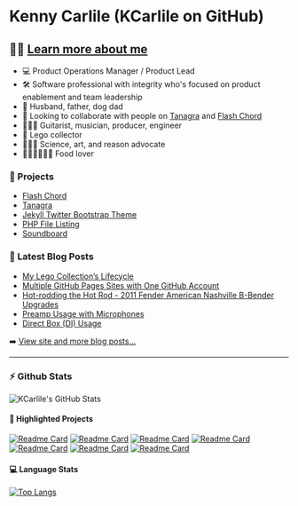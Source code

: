 # Kenny Carlile (KCarlile on GitHub)

## 🔬🧬 [Learn more about me](https://www.kcarlile.com/)

- 💻 Product Operations Manager / Product Lead
- 🛠 Software professional with integrity who's focused on product enablement and team leadership
- 💟 Husband, father, dog dad
- 🤝 Looking to collaborate with people on [Tanagra](https://www.tanagra.dev) and [Flash Chord](https://www.flashchord.com)
- 🎸🎺🎼 Guitarist, musician, producer, engineer
- 🧱 Lego collector
- 🔭🎨🧠 Science, art, and reason advocate
- 🌮🍕🍔🍟🌭🍪 Food lover

### 📂 Projects

- [Flash Chord](https://www.flashchord.com/)
- [Tanagra](https://www.tanagra.dev/)
- [Jekyll Twitter Bootstrap Theme](https://rubygems.org/gems/jekyll-twitter-bootstrap)
- [PHP File Listing](https://github.com/kcarlile/php-file-listing)
- [Soundboard](https://github.com/kcarlile/soundboard)

### 📝 Latest Blog Posts

<!-- BLOG-POST-LIST:START -->
- [My Lego Collection’s Lifecycle](https://www.kennycarlile.com/blog/2022-06-19-my-lego-collections-lifecycle)
- [Multiple GitHub Pages Sites with One GitHub Account](https://www.kennycarlile.com/blog/2022-05-10/multiple-github-pages-sites-with-one-github-account)
- [Hot-rodding the Hot Rod - 2011 Fender American Nashville B-Bender Upgrades](https://www.kennycarlile.com/blog/2020-09-14/hot-rodding-the-hot-rod-2011-fender-american-nashville-b-bender-upgrades)
- [Preamp Usage with Microphones](https://www.kennycarlile.com/blog/2020-09-09/preamp-usage-with-microphones)
- [Direct Box &lpar;DI&rpar; Usage](https://www.kennycarlile.com/blog/2020-08-12/direct-box-di-usage)
<!-- BLOG-POST-LIST:END -->

➡️ [View site and more blog posts...](https://www.kennycarlile.com/)

---

### :zap: Github Stats

![KCarlile's GitHub Stats](https://github-readme-stats.vercel.app/api?username=kcarlile&show_icons=true&theme=dark&hide_border=true)

#### 📐 Highlighted Projects

[![Readme Card](https://github-readme-stats.vercel.app/api/pin/?username=kcarlile&repo=flashchord&theme=dark&hide_border=true)](https://github.com/kcarlile/flashchord)
[![Readme Card](https://github-readme-stats.vercel.app/api/pin/?username=kcarlile&repo=jekyll-twitter-bootstrap&theme=dark&hide_border=true)](https://github.com/kcarlile/jekyll-twitter-bootstrap)
[![Readme Card](https://github-readme-stats.vercel.app/api/pin/?username=kcarlile&repo=tanagra&theme=dark&hide_border=true)](https://github.com/tanagra/tanagra)
[![Readme Card](https://github-readme-stats.vercel.app/api/pin/?username=kcarlile&repo=soundboard&theme=dark&hide_border=true)](https://github.com/kcarlile/soundboard)
[![Readme Card](https://github-readme-stats.vercel.app/api/pin/?username=kcarlile&repo=php-file-listing&theme=dark&hide_border=true)](https://github.com/kcarlile/php-file-listing)
[![Readme Card](https://github-readme-stats.vercel.app/api/pin/?username=kcarlile&repo=utilities&theme=dark&hide_border=true)](https://github.com/kcarlile/utilities)
[![Readme Card](https://github-readme-stats.vercel.app/api/pin/?username=kcarlile&repo=kcarlile&theme=dark&hide_border=true)](https://github.com/kcarlile/kcarlile)

#### 💻 Language Stats

[![Top Langs](https://github-readme-stats.vercel.app/api/top-langs/?username=kcarlile&theme=dark&hide_border=true&layout=compact)](https://github.com/kcarlile/github-readme-stats)
